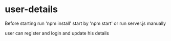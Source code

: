 # user-details

Before starting run 'npm install'
start by 'npm start' or run server.js manually

user can register and login and update his details

